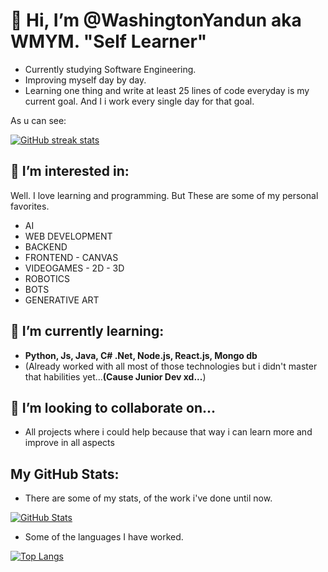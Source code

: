 # 👋 Hi, I’m @WashingtonYandun aka WMYM. **"Self Learner"**

- Currently studying Software Engineering.
- Improving myself day by day.
- Learning one thing and write at least 25 lines of code everyday is my current goal. And I i work every single day for that goal.

As u can see:

[![GitHub streak stats](https://github-readme-streak-stats.herokuapp.com/?user=WashingtonYandun&theme=nord)](https://github.com/WashingtonYandun)

## 👀 I’m interested in:
Well. I love learning and programming. But These are some of my personal favorites.

- AI
- WEB DEVELOPMENT
- BACKEND
- FRONTEND - CANVAS
- VIDEOGAMES - 2D - 3D
- ROBOTICS
- BOTS
- GENERATIVE ART


## 🌱 I’m currently learning:

- **Python, Js, Java, C# .Net, Node.js, React.js, Mongo db**
- (Already worked with all most of those technologies but i didn't master that habilities yet...**(Cause Junior Dev xd...**)

## 💞️ I’m looking to collaborate on...

- All projects where i could help because that way i can learn more and improve in all aspects

## My GitHub Stats:

- There are some of my stats, of the work i've done until now.

[![GitHub Stats](https://github-readme-stats.vercel.app/api?username=WashingtonYandun&theme=nord)](https://github.com/WashingtonYandun)

- Some of the languages I have worked.

[![Top Langs](https://github-readme-stats.vercel.app/api/top-langs/?username=WashingtonYandun&layout=compact&theme=nord)](https://github.com/WashingtonYandun)  
